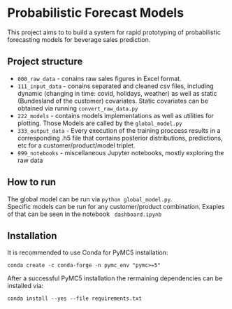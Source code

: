 # Probabilistic Forecast Models
This project aims to to build a system for rapid prototyping of probabilistic forecasting models for beverage sales prediction.
## Project structure
- ```000_raw_data``` - conains raw sales figures in Excel format.
- ```111_input_data``` - conains separated and cleaned csv files, including dynamic (changing in time: covid, holidays, weather) as well as static (Bundesland of the customer) covariates. Static covariates can be obtained via running ```convert_raw_data.py```
- ```222_models``` - contains models implementations as well as utilities for plotting. Those Models are called by the ```global_model.py```
- ```333_output_data``` - Every execution of the training proccess results in a corresponding .h5 file that contains posterior distributions, predictions, etc for a customer/product/model triplet.
- ```999_notebooks``` - miscellaneous Jupyter notebooks, mostly exploring the raw data
 

## How to run
The global model can be run via
``` python global_model.py ```.\
Specific models can be run for any customer/product combination. Exaples of that can be seen in the notebook ``` dashboard.ipynb```

## Installation
It is recommended to use Conda for PyMC5 installation:
```
conda create -c conda-forge -n pymc_env "pymc>=5"
```
After a successful PyMC5 installation the rermaining dependencies can be installed via:
```
conda install --yes --file requirements.txt
```


